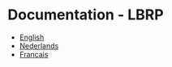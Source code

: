 # Documentation - LBRP

- [English](EN/README.md>)
- [Nederlands](NL/README.md)
- [Francais](FR/README.md)